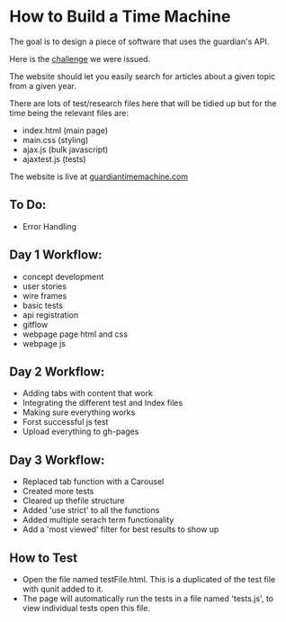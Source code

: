 # How to Build a Time Machine

The goal is to design a piece of software that uses the guardian's API. 

Here is the [challenge](https://github.com/foundersandcoders/fac5/blob/master/week2/assignment.md) we were issued.

The website should let you easily search for articles about a given topic from a given year.

There are lots of test/research files here that will be tidied up but for the time being the relevant files are:
+ index.html (main page)
+ main.css (styling)
+ ajax.js (bulk javascript)
+ ajaxtest.js (tests)

The website is live at [guardiantimemachine.com](http://jmnr.github.io/api/)

## To Do:

+ Error Handling


## Day 1 Workflow:

+ concept development
+ user stories
+ wire frames
+ basic tests
+ api registration
+ gitflow
+ webpage page html and css
+ webpage js

## Day 2 Workflow:

+ Adding tabs with content that work
+ Integrating the different test and Index files
+ Making sure everything works
+ Forst successful js test
+ Upload everything to gh-pages

## Day 3 Workflow:

+ Replaced tab function with a Carousel
+ Created more tests
+ Cleared up thefile structure
+ Added 'use strict' to all the functions
+ Added multiple serach term functionality
+ Add a 'most viewed' filter for best results to show up

## How to Test

+ Open the file named testFile.html. This is a duplicated of the test file with qunit added to it.
+ The page will automatically run the tests in a file named 'tests.js', to view individual tests open this file.  


